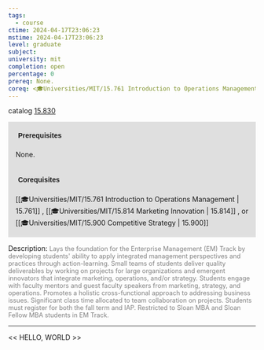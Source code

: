 ```yaml
---
tags:
  - course
ctime: 2024-04-17T23:06:23
mstime: 2024-04-17T23:06:23
level: graduate
subject: 
university: mit
completion: open
percentage: 0
prereq: None.
coreq: <🎓Universities/MIT/15.761 Introduction to Operations Management> , <🎓Universities/MIT/15.814 Marketing Innovation> , or <🎓Universities/MIT/15.900 Competitive Strategy>
---
```


catalog [15.830](http://student.mit.edu/catalog/m15c.html#15.830)

<span style="display: block; padding: 15px; background-color: rgb(100, 100, 100, 0.2);"><font id="m_prereq1296_0" style="display: block; font-family: Arial, sans-serif; font-weight: bold; padding: 5px">Prerequisites</font><br><span id="prereq1296_0">None.</span></span>
<span style="display: block; padding: 15px; background-color: rgb(100, 100, 100, 0.2);"><font id="m_coreq1296_0" style="display: block; font-family: Arial, sans-serif; font-weight: bold; padding: 5px">Corequisites</font><br><span id="coreq1296_0">[[🎓Universities/MIT/15.761 Introduction to Operations Management | 15.761]] , [[🎓Universities/MIT/15.814 Marketing Innovation | 15.814]] , or [[🎓Universities/MIT/15.900 Competitive Strategy | 15.900]]</span></span>

<font style="">Description:</font>
<font style="color: grey; font-size: 0.8rem;">Lays the foundation for the Enterprise Management (EM) Track by developing students' ability to apply integrated management perspectives and practices through action-learning. Small teams of students deliver quality deliverables by working on projects for large organizations and emergent innovators that integrate marketing, operations, and/or strategy. Students engage with faculty mentors and guest faculty speakers from marketing, strategy, and operations. Promotes a holistic cross-functional approach to addressing business issues. Significant class time allocated to team collaboration on projects. Students must register for both the fall term and IAP. Restricted to Sloan MBA and Sloan Fellow MBA students in EM Track.</font>



---

<< HELLO, WORLD >>
